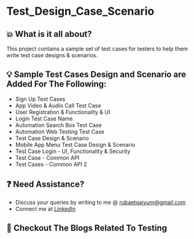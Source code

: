 # Test_Design_Case_Scenario

## :boom: What is it all about?
This project contains a sample set of test cases for testers to help them write test case designs & scenarios.


## :bulb: Sample Test Cases Design and Scenario are Added For The Following:
- Sign Up Test Cases
- App Video & Audio Call Test Case
- User Registration & Functionality & UI
- Login Test Case Name
- Automation Search Box Test Case
- Automation Web Testing Test Case
- Test Case Design & Scenario
- Mobile App Menu Test Case Design & Scenario
- Test Case Login - UI, Functionality & Security
- Test Case - Common API
- Test Cases - Common API 2


## :question: Need Assistance?
* Discuss your queries by writing to me @ rubaetqaiyum@gmail.com
* Connect me at [LinkedIn]

## :thought_balloon: Checkout The Blogs Related To Testing 

[home]: https://github.com/rubaet4ever/Manual_Testing
[linkedIn]: https://www.linkedin.com/in/rubaet-bin-qaiyum/
